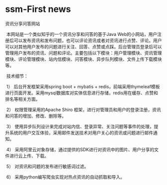 # ssm-First news

资讯分享问答网站

​       本网站是一个类似知乎的一个资讯分享和问答的基于Java Web的小网站，用户注册后可以发布资讯和发布问题，也可以评论资讯或者对资讯进行点赞、评论。用户可以对其他用户发布的问题进行关注、回答、点赞或点踩。后台管理员登录后可以管理用户发布的资讯、问题和评论。主要包括以下模块：用户管理模块、资讯管理模块、评论管理模块、站内信模块、问答模块、异步队列模块、文件上传下载模块等。 

​       技术细节： 

​       1） 后台开发框架采用spring boot + mybatis + redis，前端采用thymeleaf模板进行页面开发。采用mysql数据库对实体信息进行存储，redis用在缓存、点赞和排名等相关方面。

​        2） 权限管理采用的Apache Shiro 框架，进行对管理员和用户的登录注册，资讯和问答的增加、修改、删除等。 

​        3） 使用异步队列设计来完成对站内信、登录异常、关注问题等事件的处理，提升系统的用户交互体验，采用邮件发送技术对用户关心的资讯或问题进行邮件通知。

​        4） 采用阿里云对象存储，通过提供的SDK进行对资讯中的图片、用户分享的文件进行云上传、下载。 

​        5） 对资讯和问题的发布进行敏感词过滤。 

​        6） 采用python编写爬虫实现对热点资讯的自动抓取和导入。